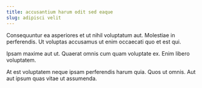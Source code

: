 ```yaml
---
title: accusantium harum odit sed eaque
slug: adipisci velit
---
```


Consequuntur ea asperiores et ut nihil voluptatum aut. Molestiae in perferendis. Ut voluptas accusamus ut enim occaecati quo et est qui.

Ipsam maxime aut ut. Quaerat omnis cum quam voluptate ex. Enim libero voluptatem.

At est voluptatem neque ipsam perferendis harum quia. Quos ut omnis. Aut aut ipsum quas vitae ut assumenda.

